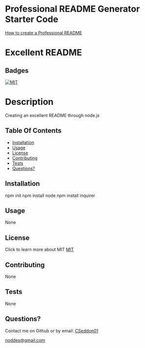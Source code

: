 # Professional README Generator Starter Code

[How to create a Professional README](https://coding-boot-camp.github.io/full-stack/github/professional-readme-guide)
 #  Excellent README 
  
  ## Badges

  [![MIT](https://img.shields.io/npm/l/express)](https://opensource.org/licenses/MIT)
  
  #  Description

   Creating an excellent README through node.js

  ## Table Of Contents
  * [Installation](#installation)
  * [Usage](#usage)
  * [License](#license)
  * [Contributing](#contributing)
  * [Tests](#tests)
  * [Questions?](#questions)


  ## Installation

  npm init  npm install node npm install inquirer

  ## Usage

  None

  ## License

 Click to learn more about MIT
 [MIT](https://opensource.org/licenses/MIT)

  ## Contributing

  None

  ## Tests

  None

  ## Questions?

  Contact me on Github or by email:
  [CSeddon01](https://github.com/CSeddon01/)

  noddes@gmail.com


